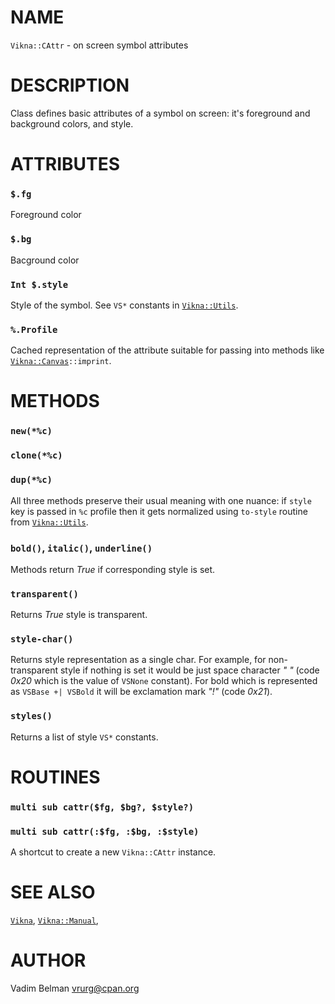 NAME
====



`Vikna::CAttr` - on screen symbol attributes

DESCRIPTION
===========



Class defines basic attributes of a symbol on screen: it's foreground and background colors, and style.

ATTRIBUTES
==========



### `$.fg`

Foreground color

### `$.bg`

Bacground color

### `Int $.style`

Style of the symbol. See `VS*` constants in [`Vikna::Utils`](https://github.com/vrurg/raku-Vikna/blob/v0.0.2/docs/md/Vikna/Utils.md).

### `%.Profile`

Cached representation of the attribute suitable for passing into methods like [`Vikna::Canvas`](https://github.com/vrurg/raku-Vikna/blob/v0.0.2/docs/md/Vikna/Canvas.md)`::imprint`.

METHODS
=======



### `new(*%c)`

### `clone(*%c)`

### `dup(*%c)`

All three methods preserve their usual meaning with one nuance: if `style` key is passed in `%c` profile then it gets normalized using `to-style` routine from [`Vikna::Utils`](https://github.com/vrurg/raku-Vikna/blob/v0.0.2/docs/md/Vikna/Utils.md).

### `bold()`, `italic()`, `underline()`

Methods return *True* if corresponding style is set.

### `transparent()`

Returns *True* style is transparent.

### `style-char()`

Returns style representation as a single char. For example, for non-transparent style if nothing is set it would be just space character *" "* (code *0x20* which is the value of `VSNone` constant). For bold which is represented as `VSBase +| VSBold` it will be exclamation mark *"!"* (code *0x21*).

### `styles()`

Returns a list of style `VS*` constants.

ROUTINES
========



### `multi sub cattr($fg, $bg?, $style?)`

### `multi sub cattr(:$fg, :$bg, :$style)`

A shortcut to create a new `Vikna::CAttr` instance.

SEE ALSO
========

[`Vikna`](https://github.com/vrurg/raku-Vikna/blob/v0.0.2/docs/md/Vikna.md), [`Vikna::Manual`](https://github.com/vrurg/raku-Vikna/blob/v0.0.2/docs/md/Vikna/Manual.md),

AUTHOR
======

Vadim Belman <vrurg@cpan.org>

